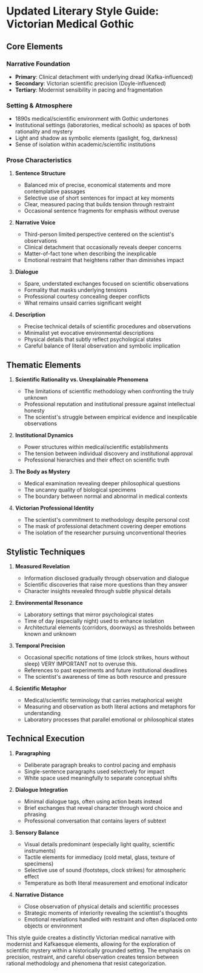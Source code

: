 # Updated Literary Style Guide: Victorian Medical Gothic

## Core Elements

### Narrative Foundation
- **Primary**: Clinical detachment with underlying dread (Kafka-influenced)
- **Secondary**: Victorian scientific precision (Doyle-influenced)
- **Tertiary**: Modernist sensibility in pacing and fragmentation

### Setting & Atmosphere
- 1890s medical/scientific environment with Gothic undertones
- Institutional settings (laboratories, medical schools) as spaces of both rationality and mystery
- Light and shadow as symbolic elements (gaslight, fog, darkness)
- Sense of isolation within academic/scientific institutions

### Prose Characteristics

1. **Sentence Structure**
   - Balanced mix of precise, economical statements and more contemplative passages
   - Selective use of short sentences for impact at key moments
   - Clear, measured pacing that builds tension through restraint
   - Occasional sentence fragments for emphasis without overuse

2. **Narrative Voice**
   - Third-person limited perspective centered on the scientist's observations
   - Clinical detachment that occasionally reveals deeper concerns
   - Matter-of-fact tone when describing the inexplicable
   - Emotional restraint that heightens rather than diminishes impact

3. **Dialogue**
   - Spare, understated exchanges focused on scientific observations
   - Formality that masks underlying tensions
   - Professional courtesy concealing deeper conflicts
   - What remains unsaid carries significant weight

4. **Description**
   - Precise technical details of scientific procedures and observations
   - Minimalist yet evocative environmental descriptions
   - Physical details that subtly reflect psychological states
   - Careful balance of literal observation and symbolic implication

## Thematic Elements

1. **Scientific Rationality vs. Unexplainable Phenomena**
   - The limitations of scientific methodology when confronting the truly unknown
   - Professional reputation and institutional pressure against intellectual honesty
   - The scientist's struggle between empirical evidence and inexplicable observations

2. **Institutional Dynamics**
   - Power structures within medical/scientific establishments
   - The tension between individual discovery and institutional approval
   - Professional hierarchies and their effect on scientific truth

3. **The Body as Mystery**
   - Medical examination revealing deeper philosophical questions
   - The uncanny quality of biological specimens
   - The boundary between normal and abnormal in medical contexts

4. **Victorian Professional Identity**
   - The scientist's commitment to methodology despite personal cost
   - The mask of professional detachment covering deeper emotions
   - The isolation of the researcher pursuing unconventional theories

## Stylistic Techniques

1. **Measured Revelation**
   - Information disclosed gradually through observation and dialogue
   - Scientific discoveries that raise more questions than they answer
   - Character insights revealed through subtle physical details

2. **Environmental Resonance**
   - Laboratory settings that mirror psychological states
   - Time of day (especially night) used to enhance isolation
   - Architectural elements (corridors, doorways) as thresholds between known and unknown

3. **Temporal Precision**
   - Occasional specific notations of time (clock strikes, hours without sleep) VERY IMPORTANT not to overuse this. 
   - References to past experiments and future institutional deadlines
   - The scientist's awareness of time as both resource and pressure

4. **Scientific Metaphor**
   - Medical/scientific terminology that carries metaphorical weight
   - Measuring and observation as both literal actions and metaphors for understanding
   - Laboratory processes that parallel emotional or philosophical states

## Technical Execution

1. **Paragraphing**
   - Deliberate paragraph breaks to control pacing and emphasis
   - Single-sentence paragraphs used selectively for impact
   - White space used meaningfully to separate conceptual shifts

2. **Dialogue Integration**
   - Minimal dialogue tags, often using action beats instead
   - Brief exchanges that reveal character through word choice and phrasing
   - Professional conversation that contains layers of subtext

3. **Sensory Balance**
   - Visual details predominant (especially light quality, scientific instruments)
   - Tactile elements for immediacy (cold metal, glass, texture of specimens)
   - Selective use of sound (footsteps, clock strikes) for atmospheric effect
   - Temperature as both literal measurement and emotional indicator

4. **Narrative Distance**
   - Close observation of physical details and scientific processes
   - Strategic moments of interiority revealing the scientist's thoughts
   - Emotional revelations handled with restraint and often displaced onto objects or environment

This style guide creates a distinctly Victorian medical narrative with modernist and Kafkaesque elements, allowing for the exploration of scientific mystery within a historically grounded setting. The emphasis on precision, restraint, and careful observation creates tension between rational methodology and phenomena that resist categorization.